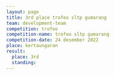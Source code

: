 ```yaml
---
layout: page
title: 3rd place trofeo sltp gumarang
team: development-team
competition: trofeo
competition-name: trofeo sltp gumarang
competition-date: 24 desember 2022
place: kertaungaran
result:
  place: 3rd
  standing:
---
```

